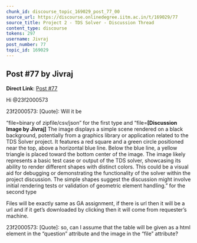 ```yaml
---
chunk_id: discourse_topic_169029_post_77_00
source_url: https://discourse.onlinedegree.iitm.ac.in/t/169029/77
source_title: Project 2 - TDS Solver - Discussion Thread
content_type: discourse
tokens: 297
username: Jivraj
post_number: 77
topic_id: 169029
---
```


## Post #77 by Jivraj

**Direct Link**: [Post #77](https://discourse.onlinedegree.iitm.ac.in/t/169029/77)

Hi @23f2000573

23f2000573:
[Quote]: 
Will it be

“file=binary of zipfile/csv/json” for the first type and
“file=**[Discussion Image by Jivraj]** The image displays a simple scene rendered on a black background, potentially from a graphics library or application related to the TDS Solver project. It features a red square and a green circle positioned near the top, above a horizontal blue line. Below the blue line, a yellow triangle is placed toward the bottom center of the image. The image likely represents a basic test case or output of the TDS solver, showcasing its ability to render different shapes with distinct colors. This could be a visual aid for debugging or demonstrating the functionality of the solver within the project discussion. The simple shapes suggest the discussion might involve initial rendering tests or validation of geometric element handling.” for the second type

Files will be exactly same as GA assignment, if there is url then it will be a url and if it get’s downloaded by clicking then it will come from requester’s machine.

23f2000573:
[Quote]: 
so, can I assume that the table will be given as a html element in the “question” attribute and the image in the “file” attribute?
